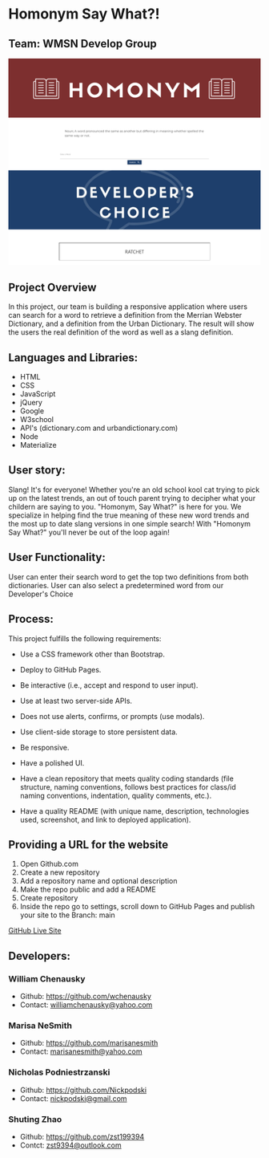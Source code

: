 # Homonym Say What?! 


## Team: WMSN Develop Group


![Home Page](assets/images/Homepage.png)

## Project Overview

In this project, our team is building a responsive application where users can search for a word to retrieve a definition from the Merrian Webster Dictionary, and a definition from the Urban Dictionary. The result will show the users the real definition of the word as well as a slang definition.

## Languages and Libraries:

* HTML
* CSS
* JavaScript
* jQuery
* Google
* W3school
* API's (dictionary.com and urbandictionary.com)
* Node
* Materialize 

## User story:

Slang! It's for everyone! Whether you're an old school kool cat trying to pick up on the latest trends, an out of touch parent trying to decipher what your childern are saying to you. "Homonym, Say What?" is here for you. We specialize in helping find the true meaning of these new word trends and the most up to date slang versions in one simple search! With "Homonym Say What?" you'll never be out of the loop again!


## User Functionality:
User can enter their search word to get the top two definitions from both dictionaries.
User can also select a predetermined word from our Developer's Choice
​
## Process:
This project fulfills the following requirements:
​
* Use a CSS framework other than Bootstrap.
​
* Deploy to GitHub Pages.
​
* Be interactive (i.e., accept and respond to user input).
​
* Use at least two server-side APIs.
​
* Does not use alerts, confirms, or prompts (use modals).
​
* Use client-side storage to store persistent data.

* Be responsive.
​
* Have a polished UI.
​
* Have a clean repository that meets quality coding standards (file structure, naming conventions, follows best practices for class/id naming conventions, indentation, quality comments, etc.).
​
* Have a quality README (with unique name, description, technologies used, screenshot, and link to deployed application).

## Providing a URL for the website
1. Open Github.com
2. Create a new repository
3. Add a repository name and optional description
4. Make the repo public and add a README
5. Create repository
6. Inside the repo go to settings, scroll down to GitHub Pages and publish your site to the Branch: main

[GitHub Live Site](https://wchenausky.github.io/project-1/)

## Developers:

### William Chenausky   
* Github: https://github.com/wchenausky  
* Contact: williamchenausky@yahoo.com

### Marisa NeSmith   
* Github: https://github.com/marisanesmith   
* Contact: marisanesmith@yahoo.com

### Nicholas Podniestrzanski 
* Github:  https://github.com/Nickpodski 
* Contact: nickpodski@gmail.com

### Shuting Zhao  
* Github: https://github.com/zst199394  
* Contct: zst9394@outlook.com